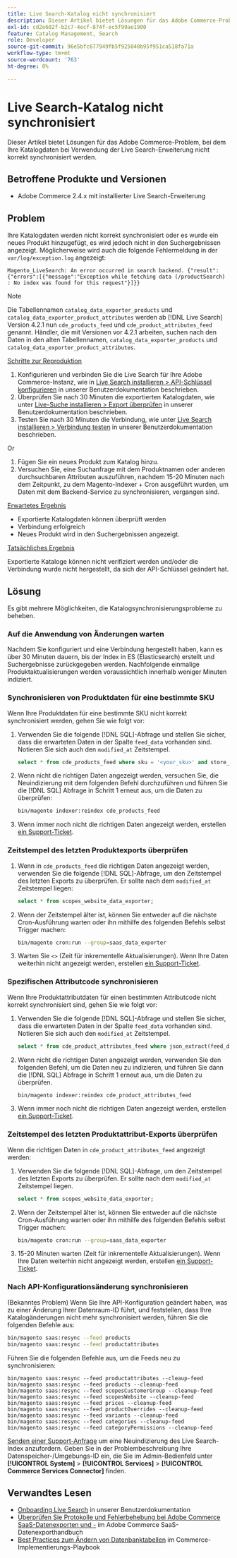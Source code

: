 ```yaml
---
title: Live Search-Katalog nicht synchronisiert
description: Dieser Artikel bietet Lösungen für das Adobe Commerce-Problem, bei dem Ihre Katalogdaten bei Verwendung der Live Search-Erweiterung nicht korrekt synchronisiert werden.
exl-id: cd2e602f-b2c7-4ecf-874f-ec5f99ae1900
feature: Catalog Management, Search
role: Developer
source-git-commit: 96e5bfc677949fb5f925040b95f951ca518fa71a
workflow-type: tm+mt
source-wordcount: '763'
ht-degree: 0%

---
```


# Live Search-Katalog nicht synchronisiert

Dieser Artikel bietet Lösungen für das Adobe Commerce-Problem, bei dem Ihre Katalogdaten bei Verwendung der Live Search-Erweiterung nicht korrekt synchronisiert werden.

## Betroffene Produkte und Versionen

* Adobe Commerce 2.4.x mit installierter Live Search-Erweiterung

## Problem

Ihre Katalogdaten werden nicht korrekt synchronisiert oder es wurde ein neues Produkt hinzugefügt, es wird jedoch nicht in den Suchergebnissen angezeigt. Möglicherweise wird auch die folgende Fehlermeldung in der `var/log/exception.log` angezeigt:

`Magento_LiveSearch: An error occurred in search backend. {"result":{"errors":[{"message":"Exception while fetching data (/productSearch) : No index was found for this request"}]}}`

>[!NOTE]
>
>Die Tabellennamen `catalog_data_exporter_products` und `catalog_data_exporter_product_attributes` werden ab [!DNL Live Search] Version 4.2.1 nun `cde_products_feed` und `cde_product_attributes_feed` genannt. Händler, die mit Versionen vor 4.2.1 arbeiten, suchen nach den Daten in den alten Tabellennamen, `catalog_data_exporter_products` und `catalog_data_exporter_product_attributes`.

<u>Schritte zur Reproduktion</u>

1. Konfigurieren und verbinden Sie die Live Search für Ihre Adobe Commerce-Instanz, wie in [Live Search installieren > API-Schlüssel konfigurieren](https://experienceleague.adobe.com/docs/commerce-merchant-services/live-search/onboard/install.html#configure-api-keys) in unserer Benutzerdokumentation beschrieben.
1. Überprüfen Sie nach 30 Minuten die exportierten Katalogdaten, wie unter [Live-Suche installieren > Export überprüfen](https://experienceleague.adobe.com/docs/commerce-merchant-services/live-search/onboard/install.html#verify-export) in unserer Benutzerdokumentation beschrieben.
1. Testen Sie nach 30 Minuten die Verbindung, wie unter [Live Search installieren > Verbindung testen](https://experienceleague.adobe.com/docs/commerce-merchant-services/live-search/onboard/install.html#test-connection) in unserer Benutzerdokumentation beschrieben.

Or

1. Fügen Sie ein neues Produkt zum Katalog hinzu.
1. Versuchen Sie, eine Suchanfrage mit dem Produktnamen oder anderen durchsuchbaren Attributen auszuführen, nachdem 15-20 Minuten nach dem Zeitpunkt, zu dem Magento-Indexer + Cron ausgeführt wurden, um Daten mit dem Backend-Service zu synchronisieren, vergangen sind.

<u>Erwartetes Ergebnis</u>

* Exportierte Katalogdaten können überprüft werden
* Verbindung erfolgreich
* Neues Produkt wird in den Suchergebnissen angezeigt.

<u>Tatsächliches Ergebnis</u>

Exportierte Kataloge können nicht verifiziert werden und/oder die Verbindung wurde nicht hergestellt, da sich der API-Schlüssel geändert hat.

## Lösung

Es gibt mehrere Möglichkeiten, die Katalogsynchronisierungsprobleme zu beheben.

### Auf die Anwendung von Änderungen warten

Nachdem Sie konfiguriert und eine Verbindung hergestellt haben, kann es über 30 Minuten dauern, bis der Index in ES (Elasticsearch) erstellt und Suchergebnisse zurückgegeben werden. Nachfolgende einmalige Produktaktualisierungen werden voraussichtlich innerhalb weniger Minuten indiziert.

### Synchronisieren von Produktdaten für eine bestimmte SKU

Wenn Ihre Produktdaten für eine bestimmte SKU nicht korrekt synchronisiert werden, gehen Sie wie folgt vor:

1. Verwenden Sie die folgende [!DNL SQL]-Abfrage und stellen Sie sicher, dass die erwarteten Daten in der Spalte `feed_data` vorhanden sind. Notieren Sie sich auch den `modified_at` Zeitstempel.

   ```sql
   select * from cde_products_feed where sku = '<your_sku>' and store_view_code = '<your_ store_view_code>';
   ```

1. Wenn nicht die richtigen Daten angezeigt werden, versuchen Sie, die Neuindizierung mit dem folgenden Befehl durchzuführen und führen Sie die [!DNL SQL] Abfrage in Schritt 1 erneut aus, um die Daten zu überprüfen:

   ```bash
   bin/magento indexer:reindex cde_products_feed
   ```

1. Wenn immer noch nicht die richtigen Daten angezeigt werden, erstellen [ ein Support-Ticket](/help/help-center-guide/help-center/magento-help-center-user-guide.md#submit-ticket).

### Zeitstempel des letzten Produktexports überprüfen

1. Wenn in `cde_products_feed` die richtigen Daten angezeigt werden, verwenden Sie die folgende [!DNL SQL]-Abfrage, um den Zeitstempel des letzten Exports zu überprüfen. Er sollte nach dem `modified_at` Zeitstempel liegen:

   ```sql
   select * from scopes_website_data_exporter;
   ```

1. Wenn der Zeitstempel älter ist, können Sie entweder auf die nächste Cron-Ausführung warten oder ihn mithilfe des folgenden Befehls selbst Trigger machen:

   ```bash
   bin/magento cron:run --group=saas_data_exporter
   ```

1. Warten Sie `<>` (Zeit für inkrementelle Aktualisierungen). Wenn Ihre Daten weiterhin nicht angezeigt werden, erstellen [ ein Support-Ticket](/help/help-center-guide/help-center/magento-help-center-user-guide.md#submit-ticket).

### Spezifischen Attributcode synchronisieren

Wenn Ihre Produktattributdaten für einen bestimmten Attributcode nicht korrekt synchronisiert sind, gehen Sie wie folgt vor:

1. Verwenden Sie die folgende [!DNL SQL]-Abfrage und stellen Sie sicher, dass die erwarteten Daten in der Spalte `feed_data` vorhanden sind. Notieren Sie sich auch den `modified_at` Zeitstempel.

   ```sql
   select * from cde_product_attributes_feed where json_extract(feed_data, '$.attributeCode') = '<your_attribute_code>' and store_view_code = '<your_ store_view_code>';
   ```

1. Wenn nicht die richtigen Daten angezeigt werden, verwenden Sie den folgenden Befehl, um die Daten neu zu indizieren, und führen Sie dann die [!DNL SQL] Abfrage in Schritt 1 erneut aus, um die Daten zu überprüfen.

   ```bash
   bin/magento indexer:reindex cde_product_attributes_feed
   ```

1. Wenn immer noch nicht die richtigen Daten angezeigt werden, erstellen [ ein Support-Ticket](/help/help-center-guide/help-center/magento-help-center-user-guide.md#submit-ticket).

### Zeitstempel des letzten Produktattribut-Exports überprüfen

Wenn die richtigen Daten in `cde_product_attributes_feed` angezeigt werden:

1. Verwenden Sie die folgende [!DNL SQL]-Abfrage, um den Zeitstempel des letzten Exports zu überprüfen. Er sollte nach dem `modified_at` Zeitstempel liegen.

   ```sql
   select * from scopes_website_data_exporter;
   ```

1. Wenn der Zeitstempel älter ist, können Sie entweder auf die nächste Cron-Ausführung warten oder ihn mithilfe des folgenden Befehls selbst Trigger machen:

   ```bash
   bin/magento cron:run --group=saas_data_exporter
   ```

1. 15-20 Minuten warten (Zeit für inkrementelle Aktualisierungen). Wenn Ihre Daten weiterhin nicht angezeigt werden, erstellen [ ein Support-Ticket](/help/help-center-guide/help-center/magento-help-center-user-guide.md#submit-ticket).

### Nach API-Konfigurationsänderung synchronisieren

(Bekanntes Problem) Wenn Sie Ihre API-Konfiguration geändert haben, was zu einer Änderung Ihrer Datenraum-ID führt, und feststellen, dass Ihre Katalogänderungen nicht mehr synchronisiert werden, führen Sie die folgenden Befehle aus:

```bash
bin/magento saas:resync --feed products
bin/magento saas:resync --feed productattributes
```

Führen Sie die folgenden Befehle aus, um die Feeds neu zu synchronisieren:

```
bin/magento saas:resync --feed productattributes --cleaup-feed
bin/magento saas:resync --feed products --cleanup-feed
bin/magento saas:resync --feed scopesCustomerGroup --cleanup-feed
bin/magento saas:resync --feed scopesWebsite --cleanup-feed
bin/magento saas:resync --feed prices --cleanup-feed
bin/magento saas:resync --feed productOverrides --cleanup-feed
bin/magento saas:resync --feed variants --cleanup-feed
bin/magento saas:resync --feed categories --cleanup-feed
bin/magento saas:resync --feed categoryPermissions --cleanup-feed
```

[Senden einer Support-Anfrage](https://experienceleague.adobe.com/home?support-tab=home#support) um eine Neuindizierung des Live Search-Index anzufordern. Geben Sie in der Problembeschreibung Ihre Datenspeicher-/Umgebungs-ID ein, die Sie im Admin-Bedienfeld unter **[!UICONTROL System]** > **[!UICONTROL Services]** > **[!UICONTROL Commerce Services Connector]** finden.

## Verwandtes Lesen

* [Onboarding Live Search](https://experienceleague.adobe.com/docs/commerce-merchant-services/live-search/onboard/onboarding-overview.html) in unserer Benutzerdokumentation
* [Überprüfen Sie Protokolle und Fehlerbehebung bei Adobe Commerce SaaS-Datenexporten und -](https://experienceleague.adobe.com/en/docs/commerce-merchant-services/saas-data-export/troubleshooting-logging) im Adobe Commerce SaaS-Datenexporthandbuch
* [Best Practices zum Ändern von Datenbanktabellen](https://experienceleague.adobe.com/en/docs/commerce-operations/implementation-playbook/best-practices/development/modifying-core-and-third-party-tables#why-adobe-recommends-avoiding-modifications) im Commerce-Implementierungs-Playbook
